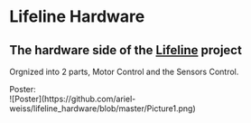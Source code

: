 # Lifeline Hardware
The hardware side of the [Lifeline](https://github.com/Tomerlm/lifeline-arduino) project
---

Orgnized into 2 parts, Motor Control and the Sensors Control.
<p>Poster:<br>
![Poster](https://github.com/ariel-weiss/lifeline_hardware/blob/master/Picture1.png)
